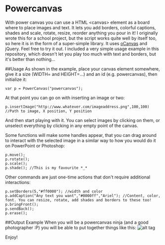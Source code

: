 Powercanvas
===========

With power canvas you can use a HTML &lt;canvas> element as a board where to place images and text. It lets you add borders, colorful captions, shades and scale, rotate, resize, reorder anything you pour in it! I originally wrote this for a school project, but the script works quite well by itself too, so here it is in the form of a super-simple library. It uses [oCanvas] and jQuery.
Feel free to try it out. I included a very simple usage example in this repository, which doesn't let you play too much with text and borders, but it's better than nothing...

##Usage
As shown in the example, place your canvas element somewhere, give it a size (WIDTH= and HEIGHT=...) and an id (e.g. powercanvas), then initialize it:
```
var p = PowerCanvas("powercanvas");
```

At that point you can go on with inserting an image or two:
```
p.insertImage("http://www.whatever.com/imageaddress.png",100,100) //Path to image, X position, Y position
```

And then start playing with it. You can select images by clicking on them, or unselect everything by clicking in any empty point of the canvas.

Some functions will make some handles appear, that you can drag around to interact with the selected image in a similar way to how you would do it on PowerPoint or Photoshop:
```
p.move();
p.rotate();
p.scale();
p.shade(); //This is my favourite *_*
``` 

Other commands are just one-time actions that don't require additional interactions:
```
p.setBorders(5,"#ff0000"); //width and color
p.addCaption("Any text you want","#0000ff","Ariel"); //Content, color, font. You can resize, rotate, add shades and borders to these too!
p.bringFront();
p.sendBack();
p.erase();
```
##Output Example
When you will be a powercanvas ninja (and a good photographer :P) you will be able to put together things like this:
![alt tag](https://raw.github.com/mrgreenh/powercanvas/master/example_result.png)

Enjoy!

[oCanvas]: https://github.com/koggdal/ocanvas